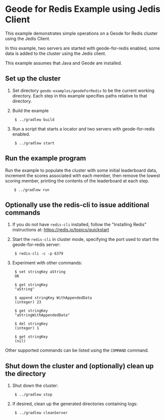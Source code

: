 <!--
Licensed to the Apache Software Foundation (ASF) under one or more
contributor license agreements.  See the NOTICE file distributed with
this work for additional information regarding copyright ownership.
The ASF licenses this file to You under the Apache License, Version 2.0
(the "License"); you may not use this file except in compliance with
the License.  You may obtain a copy of the License at

     http://www.apache.org/licenses/LICENSE-2.0

Unless required by applicable law or agreed to in writing, software
distributed under the License is distributed on an "AS IS" BASIS,
WITHOUT WARRANTIES OR CONDITIONS OF ANY KIND, either express or implied.
See the License for the specific language governing permissions and
limitations under the License.
-->

# Geode for Redis Example using Jedis Client

This example demonstrates simple operations on a Geode for Redis cluster using the Jedis Client.

In this example, two servers are started with geode-for-redis enabled, some data is added to the 
cluster using the Jedis client.

This example assumes that Java and Geode are installed.

## Set up the cluster 
1. Set directory ```geode-examples/geodeForRedis``` to be the current working directory.
Each step in this example specifies paths relative to that directory.

2. Build the example

        $ ../gradlew build

3. Run a script that starts a locator and two servers with geode-for-redis enabled.

        $ ../gradlew start

## Run the example program
Run the example to populate the cluster with some initial leaderboard data, increment 
the scores associated with each member, then remove the lowest scoring member, printing the
contents of the leaderboard at each step.

        $ ../gradlew run

## Optionally use the redis-cli to issue additional commands

1. If you do not have `redis-cli` installed, follow the "Installing Redis" instructions 
at: https://redis.io/topics/quickstart

2. Start the `redis-cli` in cluster mode, specifying the port used to start the geode-for-redis 
server:

        $ redis-cli -c -p 6379

3. Experiment with other commands:

        $ set stringKey aString
        OK
        
        $ get stringKey
        "aString"
        
        $ append stringKey WithAppendedData
        (integer) 23
        
        $ get stringKey
        "aStringWithAppendedData"
        
        $ del stringKey
        (integer) 1
        
        $ get stringKey
        (nil)

Other supported commands can be listed using the `COMMAND` command.

## Shut down the cluster and (optionally) clean up the directory
1. Shut down the cluster:

        $ ../gradlew stop

2. If desired, clean up the generated directories containing
logs:
    
        $ ../gradlew cleanServer
